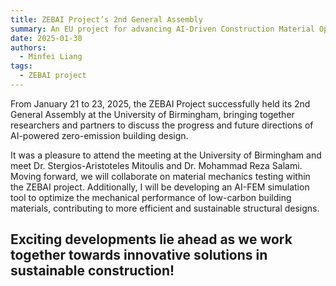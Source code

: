 ```yaml
---
title: ZEBAI Project’s 2nd General Assembly
summary: An EU project for advancing AI-Driven Construction Material Optimization 
date: 2025-01-30
authors:
  - Minfei Liang
tags:
  - ZEBAI project
---
```


From January 21 to 23, 2025, the ZEBAI Project successfully held its 2nd General Assembly at the University of Birmingham, bringing together researchers and partners to discuss the progress and future directions of AI-powered zero-emission building design.

It was a pleasure to attend the meeting at the University of Birmingham and meet Dr. Stergios-Aristoteles Mitoulis and Dr. Mohammad Reza Salami. Moving forward, we will collaborate on material mechanics testing within the ZEBAI project. Additionally, I will be developing an AI-FEM simulation tool to optimize the mechanical performance of low-carbon building materials, contributing to more efficient and sustainable structural designs.

Exciting developments lie ahead as we work together towards innovative solutions in sustainable construction!
---